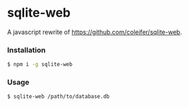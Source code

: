 # sqlite-web
A javascript rewrite of https://github.com/coleifer/sqlite-web.

### Installation

```sh
$ npm i -g sqlite-web
```

### Usage

```sh
$ sqlite-web /path/to/database.db
```
